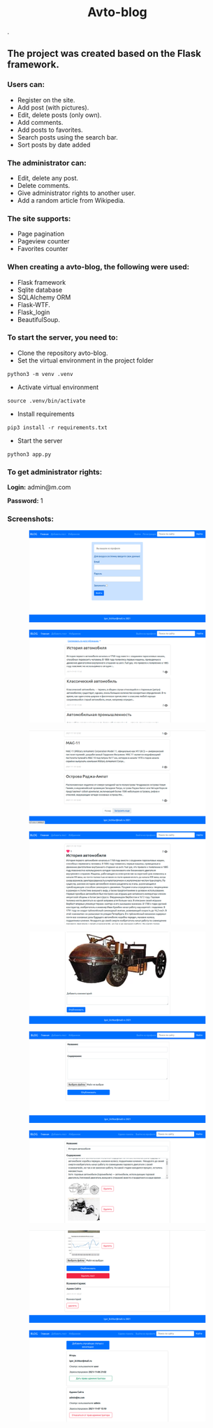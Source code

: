 <h1 align="center">Avto-blog</h1>.
<h2>The project was created based on the Flask framework.</h2>

### Users can:
- Register on the site.
- Add post (with pictures). 
- Edit, delete posts (only own).
- Add comments.
- Add posts to favorites.
- Search posts using the search bar.
- Sort posts by date added

### The administrator can:
- Edit, delete any post.
- Delete comments.
- Give administrator rights to another user.
- Add a random article from Wikipedia.

### The site supports:
- Page pagination
- Pageview counter
- Favorites counter

### When creating a avto-blog, the following were used:
- Flask framework
- Sqlite database
- SQLAlchemy ORM
- Flask-WTF.
- Flask_login
- BeautifulSoup.

### To start the server, you need to:
- Clone the repository avto-blog.
- Set the virtual environment in the project folder
```
python3 -m venv .venv
```
- Activate virtual environment
```
source .venv/bin/activate
```
- Install requirements
```
pip3 install -r requirements.txt
```
- Start the server
```
python3 app.py
```

### To get administrator rights:
<p><b>Login:</b> admin@m.com</p> 
<p><b>Password:</b> 1</p>

### Screenshots:
<p align="center">
<img  src="./readme_assets/0.png" width="80%">
</p>
<p align="center">
<img  src="./readme_assets/1.png" width="80%">
</p>
<p align="center">
<img  src="./readme_assets/2.png" width="80%">
</p>
<p align="center">
<img  src="./readme_assets/3.png" width="80%">
</p>
<p align="center">
<img  src="./readme_assets/4.png" width="80%">
</p>
<p align="center">
<img  src="./readme_assets/5.png" width="80%">
</p>
<p align="center">
<img  src="./readme_assets/6.png" width="80%">
</p>
<p align="center">
<img  src="./readme_assets/7.png" width="80%">
</p>
<p align="center">
<img  src="./readme_assets/8.png" width="80%">
</p>
